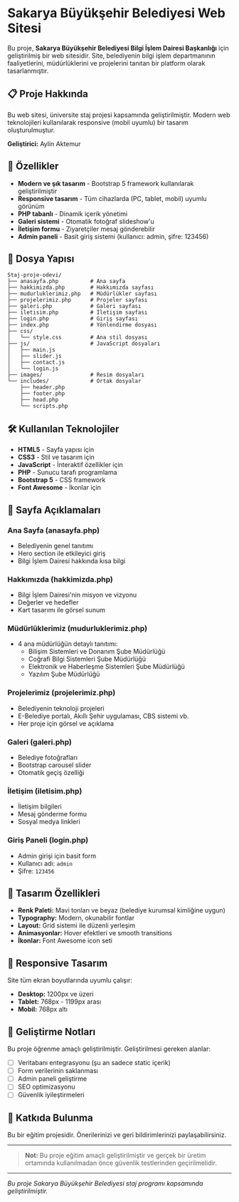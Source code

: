 # Sakarya Büyükşehir Belediyesi Web Sitesi

Bu proje, **Sakarya Büyükşehir Belediyesi Bilgi İşlem Dairesi Başkanlığı** için geliştirilmiş bir web sitesidir. Site, belediyenin bilgi işlem departmanının faaliyetlerini, müdürlüklerini ve projelerini tanıtan bir platform olarak tasarlanmıştır.

## 📋 Proje Hakkında

Bu web sitesi, üniversite staj projesi kapsamında geliştirilmiştir. Modern web teknolojileri kullanılarak responsive (mobil uyumlu) bir tasarım oluşturulmuştur.

**Geliştirici:** Aylin Aktemur

## 🚀 Özellikler

- **Modern ve şık tasarım** - Bootstrap 5 framework kullanılarak geliştirilmiştir
- **Responsive tasarım** - Tüm cihazlarda (PC, tablet, mobil) uyumlu görünüm
- **PHP tabanlı** - Dinamik içerik yönetimi
- **Galeri sistemi** - Otomatik fotoğraf slideshow'u
- **İletişim formu** - Ziyaretçiler mesaj gönderebilir
- **Admin paneli** - Basit giriş sistemi (kullanıcı: admin, şifre: 123456)

## 📁 Dosya Yapısı

```
Staj-proje-odevi/
├── anasayfa.php          # Ana sayfa
├── hakkimizda.php        # Hakkımızda sayfası
├── mudurluklerimiz.php   # Müdürlükler sayfası
├── projelerimiz.php      # Projeler sayfası
├── galeri.php            # Galeri sayfası
├── iletisim.php          # İletişim sayfası
├── login.php             # Giriş sayfası
├── index.php             # Yönlendirme dosyası
├── css/
│   └── style.css         # Ana stil dosyası
├── js/                   # JavaScript dosyaları
│   ├── main.js
│   ├── slider.js
│   ├── contact.js
│   └── login.js
├── images/               # Resim dosyaları
└── includes/             # Ortak dosyalar
    ├── header.php
    ├── footer.php
    ├── head.php
    └── scripts.php
```

## 🛠️ Kullanılan Teknolojiler

- **HTML5** - Sayfa yapısı için
- **CSS3** - Stil ve tasarım için
- **JavaScript** - İnteraktif özellikler için
- **PHP** - Sunucu tarafı programlama
- **Bootstrap 5** - CSS framework
- **Font Awesome** - İkonlar için

## 📖 Sayfa Açıklamaları

### Ana Sayfa (anasayfa.php)
- Belediyenin genel tanıtımı
- Hero section ile etkileyici giriş
- Bilgi İşlem Dairesi hakkında kısa bilgi

### Hakkımızda (hakkimizda.php)
- Bilgi İşlem Dairesi'nin misyon ve vizyonu
- Değerler ve hedefler
- Kart tasarımı ile görsel sunum

### Müdürlüklerimiz (mudurluklerimiz.php)
- 4 ana müdürlüğün detaylı tanıtımı:
  - Bilişim Sistemleri ve Donanım Şube Müdürlüğü
  - Coğrafi Bilgi Sistemleri Şube Müdürlüğü
  - Elektronik ve Haberleşme Sistemleri Şube Müdürlüğü
  - Yazılım Şube Müdürlüğü

### Projelerimiz (projelerimiz.php)
- Belediyenin teknoloji projeleri
- E-Belediye portalı, Akıllı Şehir uygulaması, CBS sistemi vb.
- Her proje için görsel ve açıklama

### Galeri (galeri.php)
- Belediye fotoğrafları
- Bootstrap carousel slider
- Otomatik geçiş özelliği

### İletişim (iletisim.php)
- İletişim bilgileri
- Mesaj gönderme formu
- Sosyal medya linkleri

### Giriş Paneli (login.php)
- Admin girişi için basit form
- Kullanıcı adı: `admin`
- Şifre: `123456`

## 🎨 Tasarım Özellikleri

- **Renk Paleti:** Mavi tonları ve beyaz (belediye kurumsal kimliğine uygun)
- **Typography:** Modern, okunabilir fontlar
- **Layout:** Grid sistemi ile düzenli yerleşim
- **Animasyonlar:** Hover efektleri ve smooth transitions
- **İkonlar:** Font Awesome icon seti

## 📱 Responsive Tasarım

Site tüm ekran boyutlarında uyumlu çalışır:
- **Desktop:** 1200px ve üzeri
- **Tablet:** 768px - 1199px arası
- **Mobil:** 768px altı

## 🔧 Geliştirme Notları

Bu proje öğrenme amaçlı geliştirilmiştir. Geliştirilmesi gereken alanlar:

- [ ] Veritabanı entegrasyonu (şu an sadece static içerik)
- [ ] Form verilerinin saklanması
- [ ] Admin paneli geliştirme
- [ ] SEO optimizasyonu
- [ ] Güvenlik iyileştirmeleri

## 🤝 Katkıda Bulunma

Bu bir eğitim projesidir. Önerilerinizi ve geri bildirimlerinizi paylaşabilirsiniz.

---

> **Not:** Bu proje eğitim amaçlı geliştirilmiştir ve gerçek bir üretim ortamında kullanılmadan önce güvenlik testlerinden geçirilmelidir.

---
*Bu proje Sakarya Büyükşehir Belediyesi staj programı kapsamında geliştirilmiştir.*